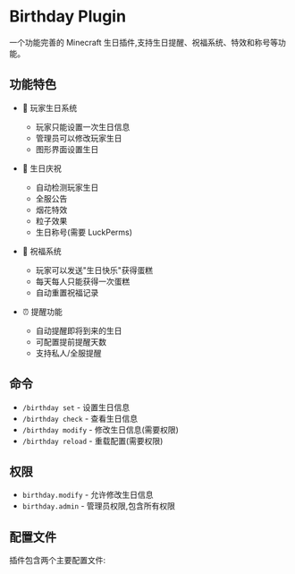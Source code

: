 # Birthday Plugin

一个功能完善的 Minecraft 生日插件,支持生日提醒、祝福系统、特效和称号等功能。

## 功能特色

- 🎂 玩家生日系统
  - 玩家只能设置一次生日信息
  - 管理员可以修改玩家生日
  - 图形界面设置生日
  
- 🎉 生日庆祝
  - 自动检测玩家生日
  - 全服公告
  - 烟花特效
  - 粒子效果
  - 生日称号(需要 LuckPerms)

- 🎁 祝福系统
  - 玩家可以发送"生日快乐"获得蛋糕
  - 每天每人只能获得一次蛋糕
  - 自动重置祝福记录

- ⏰ 提醒功能
  - 自动提醒即将到来的生日
  - 可配置提前提醒天数
  - 支持私人/全服提醒

## 命令

- `/birthday set` - 设置生日信息
- `/birthday check` - 查看生日信息
- `/birthday modify` - 修改生日信息(需要权限)
- `/birthday reload` - 重载配置(需要权限)

## 权限

- `birthday.modify` - 允许修改生日信息
- `birthday.admin` - 管理员权限,包含所有权限

## 配置文件

插件包含两个主要配置文件:


